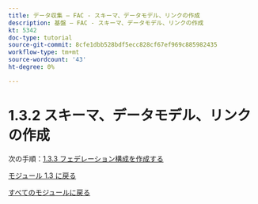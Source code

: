 ```yaml
---
title: データ収集 – FAC - スキーマ、データモデル、リンクの作成
description: 基盤 – FAC - スキーマ、データモデル、リンクの作成
kt: 5342
doc-type: tutorial
source-git-commit: 8cfe1dbb528bdf5ecc828cf67ef969c885982435
workflow-type: tm+mt
source-wordcount: '43'
ht-degree: 0%

---
```


# 1.3.2 スキーマ、データモデル、リンクの作成

次の手順：[1.3.3 フェデレーション構成を作成する ](./ex3.md)

[モジュール 1.3 に戻る](./fac.md)

[すべてのモジュールに戻る](../../../overview.md)
